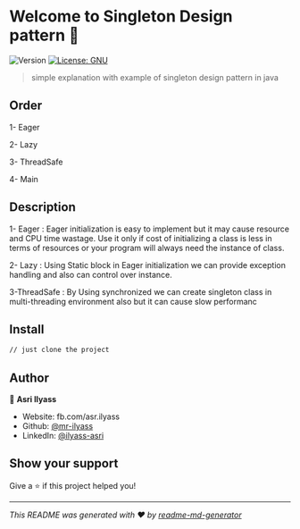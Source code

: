 # Welcome to Singleton Design pattern 👋
![Version](https://img.shields.io/badge/version-1.0-blue.svg?cacheSeconds=2592000)
[![License: GNU](https://img.shields.io/badge/License-GNU-yellow.svg)](#)

> simple explanation with example of singleton design pattern in java

## Order

1- Eager 

2- Lazy

3- ThreadSafe

4- Main

## Description 
1- Eager     : Eager initialization is easy to implement but it may cause resource and CPU time wastage. 
   Use it only if cost of initializing a class is less in terms of resources or your program will always need the instance of class.

2- Lazy      : Using Static block in Eager initialization we can provide exception handling and also can control over instance.

3-ThreadSafe : By Using synchronized we can create singleton class in multi-threading environment also but it can cause slow performanc


## Install

```sh
// just clone the project
```


## Author

👤 **Asri Ilyass**

* Website: fb.com/asr.ilyass
* Github: [@mr-ilyass](https://github.com/mr-ilyass)
* LinkedIn: [@ilyass-asri](https://linkedin.com/in/ilyass-asri)

## Show your support

Give a ⭐️ if this project helped you!


***
_This README was generated with ❤️ by [readme-md-generator](https://github.com/kefranabg/readme-md-generator)_
